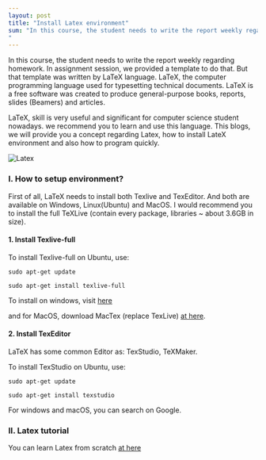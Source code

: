 ```yaml
---
layout: post
title: "Install Latex environment"
sum: "In this course, the student needs to write the report weekly regarding homework. In assignment session, we provided a template to do that. But that template was written by LaTeX language. LaTeX, the computer programming language used for typesetting technical documents. LaTeX is a free software was created to produce general-purpose books, reports, slides (Beamers) and articles.
"
---
```


In this course, the student needs to write the report weekly regarding homework. In assignment session, we provided a template to do that. But that template was written by LaTeX language. LaTeX, the computer programming language used for typesetting technical documents. LaTeX is a free software was created to produce general-purpose books, reports, slides (Beamers) and articles.

LaTeX, skill is very useful and significant for computer science student nowadays. we recommend you to learn and use this language. This blogs, we will provide you a concept regarding Latex, how to install LateX environment and also how to program quickly.

![Latex](http://cs.thanglongit.net/CF212/img/1280px-LaTeX_logo.svg.png)

### I. How to setup environment?
First of all, LaTeX needs to install both Texlive and TexEditor. And both are available on Windows, Linux(Ubuntu) and MacOS. I would recommend you to install the full TeXLive (contain every package, libraries ~ about 3.6GB in size).

#### 1. Install Texlive-full

To install Texlive-full on Ubuntu, use:
```console
sudo apt-get update

sudo apt-get install texlive-full
```
To install on windows, visit [here](https://www.tug.org/texlive/)

and for MacOS, download MacTex (replace TexLive) [at here](https://tug.org/mactex/downloading.html). 

#### 2. Install TexEditor
LaTeX has some common Editor as: TexStudio, TeXMaker.

To install TexStudio on Ubuntu, use:
```console
sudo apt-get update

sudo apt-get install texstudio
```

For windows and macOS, you can search on Google.

### II. Latex tutorial

You can learn Latex from scratch [at here](https://www.youtube.com/watch?v=SoDv0qhyysQ&list=PL1D4EAB31D3EBC449)